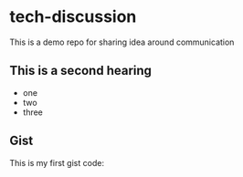 # tech-discussion
This is a demo repo for sharing idea around communication


## This is a second hearing

* one
* two
* three


## Gist

This is my first gist code: 
<script src="https://gist.github.com/ehsanyas/88f1f695b6b60c955690ed42148b4827.js"></script>
